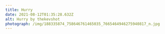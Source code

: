 ```yaml
---
title: Hurry
date: 2021-08-12T01:35:28.632Z
alt: Hurry by thekevshot
photograph: /img/188335874_758646761465035_7665464946275940817_n.jpg
---
```

